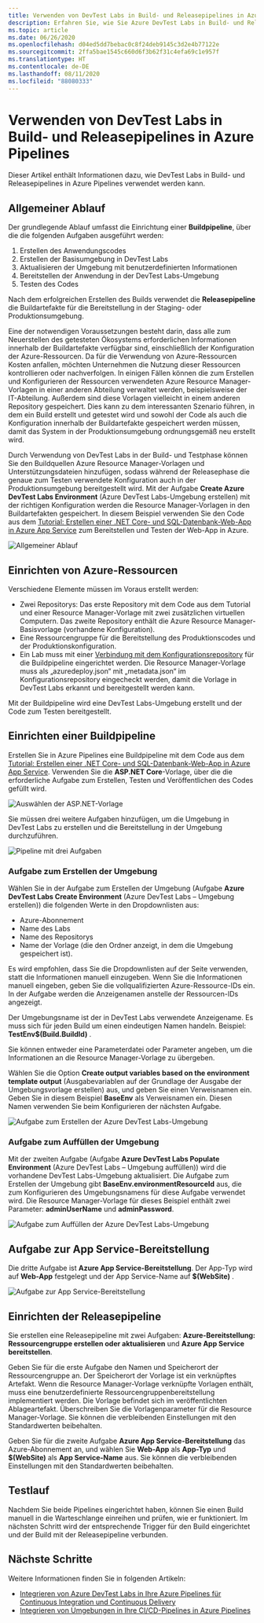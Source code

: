 ```yaml
---
title: Verwenden von DevTest Labs in Build- und Releasepipelines in Azure Pipelines
description: Erfahren Sie, wie Sie Azure DevTest Labs in Build- und Releasepipelines in Azure Pipelines verwenden.
ms.topic: article
ms.date: 06/26/2020
ms.openlocfilehash: d04ed5dd7bebac0c8f24deb9145c3d2e4b77122e
ms.sourcegitcommit: 2ffa5bae1545c660d6f3b62f31c4efa69c1e957f
ms.translationtype: HT
ms.contentlocale: de-DE
ms.lasthandoff: 08/11/2020
ms.locfileid: "88080333"
---
```

# <a name="use-devtest-labs-in-azure-pipelines-build-and-release-pipelines"></a>Verwenden von DevTest Labs in Build- und Releasepipelines in Azure Pipelines
Dieser Artikel enthält Informationen dazu, wie DevTest Labs in Build- und Releasepipelines in Azure Pipelines verwendet werden kann. 

## <a name="overall-flow"></a>Allgemeiner Ablauf
Der grundlegende Ablauf umfasst die Einrichtung einer **Buildpipeline**, über die die folgenden Aufgaben ausgeführt werden:

1. Erstellen des Anwendungscodes
1. Erstellen der Basisumgebung in DevTest Labs
1. Aktualisieren der Umgebung mit benutzerdefinierten Informationen
1. Bereitstellen der Anwendung in der DevTest Labs-Umgebung
1. Testen des Codes 

Nach dem erfolgreichen Erstellen des Builds verwendet die **Releasepipeline** die Buildartefakte für die Bereitstellung in der Staging- oder Produktionsumgebung. 

Eine der notwendigen Voraussetzungen besteht darin, dass alle zum Neuerstellen des getesteten Ökosystems erforderlichen Informationen innerhalb der Buildartefakte verfügbar sind, einschließlich der Konfiguration der Azure-Ressourcen. Da für die Verwendung von Azure-Ressourcen Kosten anfallen, möchten Unternehmen die Nutzung dieser Ressourcen kontrollieren oder nachverfolgen. In einigen Fällen können die zum Erstellen und Konfigurieren der Ressourcen verwendeten Azure Resource Manager-Vorlagen in einer anderen Abteilung verwaltet werden, beispielsweise der IT-Abteilung. Außerdem sind diese Vorlagen vielleicht in einem anderen Repository gespeichert. Dies kann zu dem interessanten Szenario führen, in dem ein Build erstellt und getestet wird und sowohl der Code als auch die Konfiguration innerhalb der Buildartefakte gespeichert werden müssen, damit das System in der Produktionsumgebung ordnungsgemäß neu erstellt wird. 

Durch Verwendung von DevTest Labs in der Build- und Testphase können Sie den Buildquellen Azure Resource Manager-Vorlagen und Unterstützungsdateien hinzufügen, sodass während der Releasephase die genaue zum Testen verwendete Konfiguration auch in der Produktionsumgebung bereitgestellt wird. Mit der Aufgabe **Create Azure DevTest Labs Environment** (Azure DevTest Labs-Umgebung erstellen) mit der richtigen Konfiguration werden die Resource Manager-Vorlagen in den Buildartefakten gespeichert. In diesem Beispiel verwenden Sie den Code aus dem [Tutorial: Erstellen einer .NET Core- und SQL-Datenbank-Web-App in Azure App Service](../app-service/tutorial-dotnetcore-sqldb-app.md) zum Bereitstellen und Testen der Web-App in Azure.

![Allgemeiner Ablauf](./media/use-devtest-labs-build-release-pipelines/overall-flow.png)

## <a name="set-up-azure-resources"></a>Einrichten von Azure-Ressourcen
Verschiedene Elemente müssen im Voraus erstellt werden:

- Zwei Repositorys: Das erste Repository mit dem Code aus dem Tutorial und einer Resource Manager-Vorlage mit zwei zusätzlichen virtuellen Computern. Das zweite Repository enthält die Azure Resource Manager-Basisvorlage (vorhandene Konfiguration).
- Eine Ressourcengruppe für die Bereitstellung des Produktionscodes und der Produktionskonfiguration.
- Ein Lab muss mit einer [Verbindung mit dem Konfigurationsrepository](devtest-lab-create-environment-from-arm.md) für die Buildpipeline eingerichtet werden. Die Resource Manager-Vorlage muss als „azuredeploy.json“ mit „metadata.json“ im Konfigurationsrepository eingecheckt werden, damit die Vorlage in DevTest Labs erkannt und bereitgestellt werden kann.

Mit der Buildpipeline wird eine DevTest Labs-Umgebung erstellt und der Code zum Testen bereitgestellt.

## <a name="set-up-a-build-pipeline"></a>Einrichten einer Buildpipeline
Erstellen Sie in Azure Pipelines eine Buildpipeline mit dem Code aus dem [Tutorial: Erstellen einer .NET Core- und SQL-Datenbank-Web-App in Azure App Service](../app-service/tutorial-dotnetcore-sqldb-app.md). Verwenden Sie die **ASP.NET Core**-Vorlage, über die die erforderliche Aufgabe zum Erstellen, Testen und Veröffentlichen des Codes gefüllt wird.

![Auswählen der ASP.NET-Vorlage](./media/use-devtest-labs-build-release-pipelines/select-asp-net.png)

Sie müssen drei weitere Aufgaben hinzufügen, um die Umgebung in DevTest Labs zu erstellen und die Bereitstellung in der Umgebung durchzuführen.

![Pipeline mit drei Aufgaben](./media/use-devtest-labs-build-release-pipelines/pipeline-tasks.png)

### <a name="create-environment-task"></a>Aufgabe zum Erstellen der Umgebung
Wählen Sie in der Aufgabe zum Erstellen der Umgebung (Aufgabe **Azure DevTest Labs Create Environment** (Azure DevTest Labs – Umgebung erstellen)) die folgenden Werte in den Dropdownlisten aus:

- Azure-Abonnement
- Name des Labs
- Name des Repositorys
- Name der Vorlage (die den Ordner anzeigt, in dem die Umgebung gespeichert ist). 

Es wird empfohlen, dass Sie die Dropdownlisten auf der Seite verwenden, statt die Informationen manuell einzugeben. Wenn Sie die Informationen manuell eingeben, geben Sie die vollqualifizierten Azure-Ressource-IDs ein. In der Aufgabe werden die Anzeigenamen anstelle der Ressourcen-IDs angezeigt. 

Der Umgebungsname ist der in DevTest Labs verwendete Anzeigename. Es muss sich für jeden Build um einen eindeutigen Namen handeln. Beispiel: **TestEnv$(Build.BuildId)** . 

Sie können entweder eine Parameterdatei oder Parameter angeben, um die Informationen an die Resource Manager-Vorlage zu übergeben. 

Wählen Sie die Option **Create output variables based on the environment template output** (Ausgabevariablen auf der Grundlage der Ausgabe der Umgebungsvorlage erstellen) aus, und geben Sie einen Verweisnamen ein. Geben Sie in diesem Beispiel **BaseEnv** als Verweisnamen ein. Diesen Namen verwenden Sie beim Konfigurieren der nächsten Aufgabe. 

![Aufgabe zum Erstellen der Azure DevTest Labs-Umgebung](./media/use-devtest-labs-build-release-pipelines/create-environment.png)

### <a name="populate-environment-task"></a>Aufgabe zum Auffüllen der Umgebung
Mit der zweiten Aufgabe (Aufgabe **Azure DevTest Labs Populate Environment** (Azure DevTest Labs – Umgebung auffüllen)) wird die vorhandene DevTest Labs-Umgebung aktualisiert. Die Aufgabe zum Erstellen der Umgebung gibt **BaseEnv.environmentResourceId** aus, die zum Konfigurieren des Umgebungsnamens für diese Aufgabe verwendet wird. Die Resource Manager-Vorlage für dieses Beispiel enthält zwei Parameter: **adminUserName** und **adminPassword**. 

![Aufgabe zum Auffüllen der Azure DevTest Labs-Umgebung](./media/use-devtest-labs-build-release-pipelines/populate-environment.png)

## <a name="app-service-deploy-task"></a>Aufgabe zur App Service-Bereitstellung
Die dritte Aufgabe ist **Azure App Service-Bereitstellung**. Der App-Typ wird auf **Web-App** festgelegt und der App Service-Name auf **$(WebSite)** .

![Aufgabe zur App Service-Bereitstellung](./media/use-devtest-labs-build-release-pipelines/app-service-deploy.png)

## <a name="set-up-release-pipeline"></a>Einrichten der Releasepipeline
Sie erstellen eine Releasepipeline mit zwei Aufgaben: **Azure-Bereitstellung: Ressourcengruppe erstellen oder aktualisieren** und **Azure App Service bereitstellen**. 

Geben Sie für die erste Aufgabe den Namen und Speicherort der Ressourcengruppe an. Der Speicherort der Vorlage ist ein verknüpftes Artefakt. Wenn die Resource Manager-Vorlage verknüpfte Vorlagen enthält, muss eine benutzerdefinierte Ressourcengruppenbereitstellung implementiert werden. Die Vorlage befindet sich im veröffentlichten Ablageartefakt. Überschreiben Sie die Vorlagenparameter für die Resource Manager-Vorlage. Sie können die verbleibenden Einstellungen mit den Standardwerten beibehalten. 

Geben Sie für die zweite Aufgabe **Azure App Service-Bereitstellung** das Azure-Abonnement an, und wählen Sie **Web-App** als **App-Typ** und **$(WebSite)** als **App Service-Name** aus. Sie können die verbleibenden Einstellungen mit den Standardwerten beibehalten. 

## <a name="test-run"></a>Testlauf
Nachdem Sie beide Pipelines eingerichtet haben, können Sie einen Build manuell in die Warteschlange einreihen und prüfen, wie er funktioniert. Im nächsten Schritt wird der entsprechende Trigger für den Build eingerichtet und der Build mit der Releasepipeline verbunden.

## <a name="next-steps"></a>Nächste Schritte
Weitere Informationen finden Sie in folgenden Artikeln:

- [Integrieren von Azure DevTest Labs in Ihre Azure Pipelines für Continuous Integration und Continuous Delivery](devtest-lab-integrate-ci-cd.md)
- [Integrieren von Umgebungen in Ihre CI/CD-Pipelines in Azure Pipelines](integrate-environments-devops-pipeline.md)
